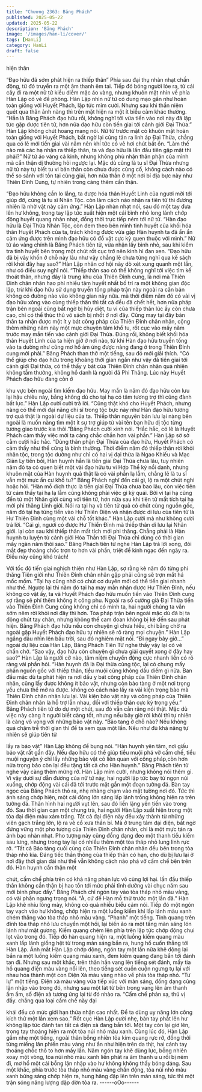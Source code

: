 ```yaml
---
title: "Chương 2363: Băng Phách"
published: 2025-05-22
updated: 2025-05-22
description: 'Băng Phách'
image: '/images/han-li/cover/'
tags: [HanLi]
category: HanLi
draft: false
---
```


hiện thân

“Đạo hữu đã sớm phát hiện ra thiếp thân”
Phía sau đại thụ nhàn nhạt chấn động, từ đó truyền ra một âm
thanh êm tai.
Tiếp đó bóng người lóe ra, từ cái cây đi ra một nữ tử kiều diễm
mặc áo vàng, nhưng khuôn mặt nhìn về phía Hàn Lập có vẻ đề
phòng.
Hàn Lập nhìn nữ tử có dung mạo gần như hoàn toàn giống với
Huyết Phách, lập tức mỉm cười. Nhưng sau khi thần niệm quét
qua thân ảnh nàng thì trên mặt hiện ra một ít biểu cảm khác
thường.
“Hẳn là Băng Phách đạo hữu rồi, không nghĩ tới vừa tiến vào nơi
này đã lập tức gặp được tiên tử, hơn nữa đạo hữu còn tiến giai
tới cảnh giới Đại Thừa.” Hàn Lập không chút hoang mang nói.
Nữ tử trước mặt có khuôn mặt hoàn toàn giống với Huyết Phách,
bất ngờ lại cũng tản ra linh áp Đại Thừa, chẳng qua có lẽ mới tiến
giai vài năm nên khí tức có vẻ hơi chút bất ổn.
“Làm thế nào mà các hạ nhận ra thiếp thân, ta và đạo hữu là lần
đầu tiên gặp mặt thì phải?” Nữ tử áo vàng cả kinh, nhưng không
phủ nhận thân phận của mình mà cẩn thận dị thường hỏi ngược
lại.
Mặc dù cũng là tu sĩ Đại Thừa nhưng nữ tử này tự biết tu vi bản
thân còn chưa được củng cố, không cách nào có thể so sánh với
tồn tại cùng giai, hơn nữa thân ở một nơi bí địa bực này như
Thiên Đỉnh Cung, tự nhiên trong càng thêm cẩn thận.

“Đạo hữu không cần lo lắng, ta được hóa thân Huyết Linh của
ngươi mời tới giúp đỡ, cũng là tu sĩ Nhân Tộc. còn làm cách nào
nhận ra tiên tử thì đương nhiên là nhờ vật này cảm ứng.” Hàn
Lập nhàn nhạt nói, sau đó một tay đưa lên hư không, trong tay lập
tức xuất hiện một cái bình nhỏ long lánh chớp động huyết quang
nhàn nhạt, đồng thời trực tiếp ném tới nữ tử.
“Hàn đạo hữu là Đại Thừa Nhân Tộc, còn đem theo bên mình tinh
huyết của khối hóa thân Huyết Phách của ta, trách không được
vừa gặp Hàn huynh ta đã ẩn ẩn cảm ứng được trên mình đạo
hữu có đồ vật cực kỳ quen thuộc với mình.” Nữ tử áo vàng chính
là Băng Phách tiên tử, vừa nhận lấy bình nhỏ, sau khi kiểm tra
tinh huyết bên trong một chút rốt cục trở nên kinh hỉ đan xen.
“Đạo hữu đã bị vây khốn ở chỗ này lâu như vậy chẳng lẽ chưa
từng nghĩ qua kế sách rời khỏi đây hay sao?” Hàn Lập nhân cơ
hội này dò xét xung quanh một lần, như có điều suy nghĩ nói.
“Thiếp thân sao có thể không nghĩ tới việc tìm kế thoát thân,
nhưng đây là trung khu của Thiên Đỉnh cung, là nơi mà Thiên
Đỉnh chân nhân hao phí nhiều tâm huyết nhất bố trí ra một không
gian độc lập, trừ khi đạo hữu sử dụng truyền tống pháp trận này
ngoài ra căn bản không có đường nào vào không gian này nữa.
mà thời điểm năm đó có vài vị đạo hữu xông vào cùng thiếp thân
thì tất cả đều đã chết hết, hơn nữa pháp trận bên ngoài cũng bất
ngờ bị hủy diệt, tu vi của thiếp thân lúc ấy còn chưa cao, chỉ có
thể thúc thủ vô sách bị nhốt ở nơi đây. Cũng may tại đây bản thân
ta nhận được một ít y bát công pháp của Thiên Đỉnh chân nhân,
cộng thêm những năm này một mực chuyên tâm khổ tu, rốt cục
vào mấy năm trước may mắn tiến vào cảnh giới Đại Thừa. Đúng
rồi, không biết khối hóa thân Huyết Linh của ta hiện giờ ở nơi nào,
từ khi Hàn đạo hữu truyền tống vào ta dường như cũng mơ hồ
ảm ứng được nàng đang ở trong Thiên Đỉnh cung mới phải.”
Băng Phách than thở một tiếng, sau đó mới giải thích.
“Có thể giúp cho đạo hữu trong khoảng thời gian ngắn như vậy
đã tiến giai tới cảnh giới Đại thừa, có thể thấy y bát của Thiên
Đỉnh chân nhân quả nhiên không tầm thường, không hổ danh là
người đã Phi Thăng. Lúc này Huyết Phách đạo hữu đang còn ở

khu vực bên ngoài tìm kiếm đạo hữu. May mắn là năm đó đạo
hữu còn lưu lại hậu chiêu này, bằng không dù cho tại hạ có tâm
tương trợ thì cũng đành bất lực.” Hàn Lập cười cười trả lời.
“Cũng thật khó cho Huyết Phách, nhưng nàng có thể mời đại
năng chi sĩ trong tộc bực này như Hàn đạo hữu tương trợ quả
thật là ngoài dự liệu của ta. Thiếp thân nguyên bản lưu lại nàng
bên ngoài là muốn nàng tìm một ít sự trợ giúp từ vài tên bạn hữu
dị tộc từng tương giao trước kia thôi.”Băng Phách cười xinh nói.
“Hắc hắc, có lẽ là Huyết Phách cảm thấy việc mời ta càng chắc
chắn hơn vài phần.” Hàn Lập sờ sờ cằm cười hắc hắc.
“Dùng thân phận Đại Thừa của đạo hữu, Huyết Phách có cảm
thấy như thế cũng là bình thường. Thời điểm năm đó thiếp thân
rời khỏi nhân tộc, trong tộc dường như chỉ có hai vị đại thừa là
Ngao Khiếu và Mạc Giản Ly tiền bối, Hàn huynh hẳn là tiến giai
Đại Thừa chưa lâu, tuy nhiên năm đó ta có quen biết một vài đạo
hữu tu vi Hợp Thể kỳ nổi danh, nhưng khuôn mặt của Hàn huynh
quả thật là có vài phần lạ lẫm, chẳng lẽ là tu sĩ vẫn một mực ẩn
cư khổ tu?” Băng Phách nghĩ đến cái gì, lộ ra một chút nghi hoặc
hỏi.
“Hàn mỗ đích thực là tiến giai Đại Thừa chưa bao lâu, còn việc
tiên tử cảm thấy tại hạ lạ lẫm cũng không phải việc gì kỳ quái. Bởi
vì tại hạ cũng đến từ một Nhân giới cùng với tiên tử, hơn nữa sau
khi tiên tử mất tích tại hạ mới phi thăng Linh giới. Nói ra tại hạ và
tiên tử quả có chút cùng nguồn gốc, năm đó tại hạ từng tiến vào
Hư Thiên Điện và nhận được di lưu của tiên tử là Hư Thiên Đỉnh
cùng một vài chỗ tốt khác.” Hàn Lập cười mà như không cười trả
lời.
“Cái gì, ngươi có được Hư Thiển Đỉnh mà thiếp thân di lưu lại
Nhân giới. lại còn sau khi thiếp thân mất tích mới phi thăng.
Chẳng phải là Hàn huynh tu luyện từ cảnh giới Hóa Thần tới Đại
Thừa chỉ dùng có thời gian mấy ngàn năm thôi sao.” Băng Phách
tiên tử nghe Hàn Lập trả lời xong, đôi mắt đẹp thoáng chốc trợn
to hơn vài phần, triệt để kinh ngạc đến ngây ra.
Điều này cũng khó trách!

Với tốc độ tiến giai nghịch thiên như Hàn Lập, sợ rằng kẻ năm đó
từng phi thăng Tiên giới như Thiên Đỉnh chân nhân gặp phải cũng
sẽ trợn mắt há mốc mồm.
“Tại hạ cũng nhờ có chút cơ duyên mới có thể tiến giai nhanh như
thế. Ngược lại thì năm đó tại hạ may mắn nhận được Hư Thiên
Đỉnh, nếu không có vật ấy, ta và Huyết Phách đạo hữu muốn tiến
vào Thiên Đỉnh cung sợ rằng sẽ phí thêm không ít công phu.
Ngoài ra số cường giả Đại Thừa tiến vào Thiên Đỉnh Cung cũng
không chỉ có mình ta, hai người chúng ta vẫn sớm nêm rời khỏi
nơi đây thì hơn. Tòa pháp trận bên ngoài mặc dù đã bị ta động
chút tay chân, nhưng không thể cam đoan không bị kẻ đến sau
phát hiện. Băng Phách đạo hữu nếu còn chuyện gì chưa hiểu, chi
bằng chờ ra ngoài gặp Huyết Phách đạo hữu tự nhiên sẽ rõ ràng
mọi chuyện.” Hàn Lập ngẩng đầu nhìn lên bầu trời, sau đó
nghiêm mặt nói.
“Đi ngay bây giờ…” ngoài dự liệu của Hàn Lập, Băng Phách Tiên
Tử nghe thấy vậy lại có vẻ chần chờ.
“Sao vậy, đạo hữu còn chuyện gì chưa giải quyết xong ở đây hay
sao?” Hàn Lập là người cỡ nào, tâm niệm chuyển động cực
nhanh liền có rõ ràng vài phần hỏi.
“Hàn huynh đã là Đại thừa cùng tộc, lại có chung mấy phần
nguồn gốc với thiếp thân, tiểu muội cũng không dấu diếm gì nữa.
Ban đầu mặc dù ta phát hiện ra nơi dấu y bát công pháp của
Thiên Đỉnh chân nhân, cũng lấy được không ít bảo vật, nhưng
còn bào tàng ở một nơi trọng yếu chưa thể mở ra được. không có
cách nào lấy ra vài kiện trọng bào mà Thiên Đỉnh chân nhân lưu
lại. Vài kiện bảo vật này và công pháp của Thiên Đỉnh chân nhân
là hỗ trợ lẫn nhau, đối với thiếp thân cực kỳ trọng yếu.” Băng
Phách tiên tử do dự một chút, sau đó vẫn cắn răng nói thật.
Mặc dù việc này càng ít người biết càng tốt, nhưng nếu bây giờ
rời khỏi thì tự nhiên là càng vô vọng với những bảo vật này.
“Bảo tang ở chỗ nào? Nếu không quá chậm trễ thời gian thì để ta
xem qua một lần. Nếu như đủ khả năng tự nhiên sẽ giúp tiên tử

lấy ra bảo vật” Hàn Lập không để bụng nói.
“Hàn huynh yên tâm, nơi giấu bảo vật rất gần đây. Nếu đạo hữu
có thể giúp tiểu muội phá vỡ cấm chế, tiểu muội nguyện ý chỉ lấy
những bào vật có liên quan với công pháp,còn hơn nửa trọng bảo
còn lại đều tặng tất cả cho Hàn huynh.” Băng Phách tiên tử nghe
vậy càng thêm mừng rỡ.
Hàn Lập mỉm cười, nhưng không nói thêm gì.
Vì vậy dưới sự dẫn đường của nữ tử này, hai người lập tức bay
từ ngọn núi xuống, chớp động vài cái đã tới trước mặt gần một
đoạn tường đá.
Bàn tay ngọc của Băng Phách thò ra, nhẹ nhàng chạm vào mặt
tường nơi đó.
Tức thì ánh sáng chớp hiện, một cái động lớn sáng lấp lánh trống
không hiện ra trên tường đá.
Thân hình hai người vụt lên, sau đó liền lặng yên tiến vào trong
đó.
Sau thời gian cạn một chung trà, hai người Hàn Lập xuất hiện
trong một tòa đại điện màu xám trắng.
Tất cả đại điện này đều xây thành từ những viên gạch trắng lớn,
lộ ra vẻ cổ xưa thần bí.
Mà ở trung tâm đại điện, bất ngờ đứng vững một pho tượng của
Thiên Đỉnh chân nhân, chỉ là một mực tản ra ánh bạc nhàn nhạt.
Pho tượng này cũng đồng dạng đeo một thanh tiểu kiếm sau
lưng, nhưng trong tay lại có nhiều thêm một tòa tháp nhỏ lung linh
rực rỡ.
“Tất cả Bảo tàng cuối cùng của Thiên Đỉnh chân nhân đều bên
trong tòa tháp nhỏ kia. Đáng tiếc thần thông của thiếp thân có
hạn, cho dù bị lưu lại ở nơi đây thời gian dài như thế vẫn không
cách nào phá vỡ cấm chế bên trên đó. Hàn huynh cẩn thận một

chút, cấm chế phía trên có khả năng phản lực vô cùng lợi hại. lần
đầu thiếp thân không cần thận bị hao tổn tới mức phải tĩnh dưỡng
vài chục năm sau mới bình phục đấy.” Băng Phách chỉ ngón tay
vào tòa tháp nhỏ màu vàng, có vài phần ngưng trọng nói.
“À, cứ để Hàn mỗ thử trước một lần đã.” Hàn Lập khẽ nhíu lông
mày, không có quá nhiều biểu cảm nói.
Tiếp đó một ngón tay vạch vào hư không, chớp hiện ra một luồng
kiếm khí lấp lánh màu xanh chém thẳng vào tòa tháp nhỏ màu
vàng.
“Phanh” một tiếng.
Tinh quang trên đỉnh tòa tháp nhỏ lưu chuyển một hồi, lại biến ảo
ra một tầng màn sáng lón lánh như mặt gương.
Kiếm quang chém lên phía trên lập tức chớp động chui lọt vào
trong đó.
Tiếp đó hàn quang hiện ra, một luồng kiếm quang màu xanh lấp
lánh giống hệt từ trong màn sáng bắn ra, hung hổ cuốn thẳng tới
Hàn Lập.
Ánh mắt Hàn Lập chớp động, ngón tay một lần nữa khẽ động lại
bắn ra một luồng kiếm quang màu xanh, đem kiếm quang đang
bắn tới đánh tan đi.
Nhưng sau một khắc, trên thân hắn vang lên tiếng sét đánh, mấy
tia hồ quang điện màu vàng nổi lên, theo tiếng sét cuồn cuộn
ngưng tụ lại với nhau hóa thành một con Điện Xà màu vàng nhào
về phía tòa tháp nhỏ.
“Tư lự” một tiếng.
Điện xà màu vàng vừa tiếp xúc với màn sáng, đồng dạng cũng
lặn nhập vào trong đó, nhưng sau một lát từ bên trong vang lên
âm thanh ầm ầm, số điện xà tương ứng lại từ đó nhào ra.
“Cấm chế phản xạ, thú vị đấy. chẳng qua loại cấm chế này đại

khái đều có mức giới hạn thừa nhận cao nhất. Để ta dùng uy
năng lớn công kích thử một lần xem sao.” Rốt cục Hàn Lập cười
nhẹ, bàn tay phất lên hư không lập tức đánh tan tất cả điện xà
đang bắn tới. Một tay còn lại giơ lên, trong tay thoáng hiện ra một
tòa núi nhỏ màu xanh.
Cùng lúc đó, Hàn Lập gầm nhẹ một tiếng, ngoài thân bỗng nhiên
tỏa kim quang rực rỡ, đồng thời từng miếng lân phiến màu vàng
như ẩn như hiện trên da thịt, hai cánh tay thoáng chốc thô to hơn
mấy lần.
Năm ngón tay khẽ dùng lực, bỗng nhiên xoay một vòng, tòa núi
nhỏ màu xanh liền phát ra âm thanh u u rồi bị ném đi, mơ hồ một
cái bỗng lặn nhập vào hư không không thấy bóng dáng.
Sau một khắc, phía trước tòa tháp nhỏ màu vàng chấn động, tòa
núi nhỏ màu xanh bừng sáng chớp hiện ra, hung hăng đập lên
trên màn sáng, tức thì một trận sóng năng lượng dập dờn tỏa ra.
------oOo------
